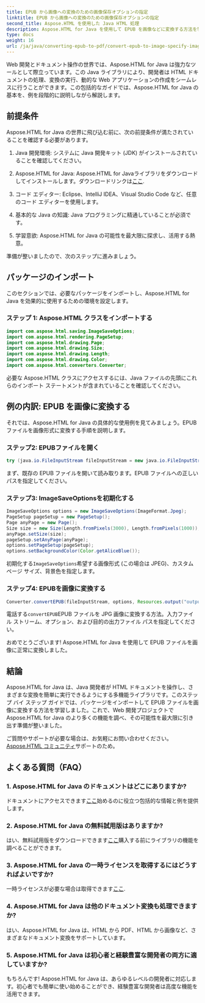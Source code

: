 ```yaml
---
title: EPUB から画像への変換のための画像保存オプションの指定
linktitle: EPUB から画像への変換のための画像保存オプションの指定
second_title: Aspose.HTML を使用した Java HTML 処理
description: Aspose.HTML for Java を使用して EPUB を画像などに変換する方法を学びます。ステップバイステップのガイドをご覧ください。#JavaDevelopment #WebDevelopment #DocumentConversion
type: docs
weight: 16
url: /ja/java/converting-epub-to-pdf/convert-epub-to-image-specify-image-save-options/
---
```


Web 開発とドキュメント操作の世界では、Aspose.HTML for Java は強力なツールとして際立っています。この Java ライブラリにより、開発者は HTML ドキュメントの処理、変換の実行、動的な Web アプリケーションの作成をシームレスに行うことができます。この包括的なガイドでは、Aspose.HTML for Java の基本を、例を段階的に説明しながら解説します。

## 前提条件

Aspose.HTML for Java の世界に飛び込む前に、次の前提条件が満たされていることを確認する必要があります。

1. Java 開発環境: システムに Java 開発キット (JDK) がインストールされていることを確認してください。

2. Aspose.HTML for Java: Aspose.HTML for Javaライブラリをダウンロードしてインストールします。ダウンロードリンクは[ここ](https://releases.aspose.com/html/java/).

3. コード エディター: Eclipse、IntelliJ IDEA、Visual Studio Code など、任意のコード エディターを使用します。

4. 基本的な Java の知識: Java プログラミングに精通していることが必須です。

5. 学習意欲: Aspose.HTML for Java の可能性を最大限に探求し、活用する熱意。

準備が整いましたので、次のステップに進みましょう。

## パッケージのインポート

このセクションでは、必要なパッケージをインポートし、Aspose.HTML for Java を効果的に使用するための環境を設定します。 

### ステップ 1: Aspose.HTML クラスをインポートする

```java
import com.aspose.html.saving.ImageSaveOptions;
import com.aspose.html.rendering.PageSetup;
import com.aspose.html.drawing.Page;
import com.aspose.html.drawing.Size;
import com.aspose.html.drawing.Length;
import com.aspose.html.drawing.Color;
import com.aspose.html.converters.Converter;
```

必要な Aspose.HTML クラスにアクセスするには、Java ファイルの先頭にこれらのインポート ステートメントが含まれていることを確認してください。

## 例の内訳: EPUB を画像に変換する

それでは、Aspose.HTML for Java の具体的な使用例を見てみましょう。EPUB ファイルを画像形式に変換する手順を説明します。

### ステップ2: EPUBファイルを開く

```java
try (java.io.FileInputStream fileInputStream = new java.io.FileInputStream(Resources.input("input.epub"))) {
```

まず、既存の EPUB ファイルを開いて読み取ります。EPUB ファイルへの正しいパスを指定してください。

### ステップ3: ImageSaveOptionsを初期化する

```java
ImageSaveOptions options = new ImageSaveOptions(ImageFormat.Jpeg);
PageSetup pageSetup = new PageSetup();
Page anyPage = new Page();
Size size = new Size(Length.fromPixels(3000), Length.fromPixels(1000));
anyPage.setSize(size);
pageSetup.setAnyPage(anyPage);
options.setPageSetup(pageSetup);
options.setBackgroundColor(Color.getAliceBlue());
```

初期化する`ImageSaveOptions`希望する画像形式 (この場合は JPEG)、カスタム ページ サイズ、背景色を指定します。

### ステップ4: EPUBを画像に変換する

```java
Converter.convertEPUB(fileInputStream, options, Resources.output("output.jpg"));
```

電話する`convertEPUB`EPUB ファイルを JPG 画像に変換する方法。入力ファイル ストリーム、オプション、および目的の出力ファイル パスを指定してください。

おめでとうございます! Aspose.HTML for Java を使用して EPUB ファイルを画像に正常に変換しました。

## 結論

Aspose.HTML for Java は、Java 開発者が HTML ドキュメントを操作し、さまざまな変換を簡単に実行できるようにする多機能ライブラリです。このステップ バイ ステップ ガイドでは、パッケージをインポートして EPUB ファイルを画像に変換する方法を学習しました。これで、Web 開発プロジェクトで Aspose.HTML for Java のより多くの機能を調べ、その可能性を最大限に引き出す準備が整いました。

ご質問やサポートが必要な場合は、お気軽にお問い合わせください。[Aspose.HTML コミュニティ](https://forum.aspose.com/)サポートのため。

## よくある質問（FAQ）

### 1. Aspose.HTML for Java のドキュメントはどこにありますか?

ドキュメントにアクセスできます[ここ](https://reference.aspose.com/html/java/)始めるのに役立つ包括的な情報と例を提供します。

### 2. Aspose.HTML for Java の無料試用版はありますか?

はい、無料試用版をダウンロードできます[ここ](https://releases.aspose.com/)購入する前にライブラリの機能を調べることができます。

### 3. Aspose.HTML for Java の一時ライセンスを取得するにはどうすればよいですか?

一時ライセンスが必要な場合は取得できます[ここ](https://purchase.aspose.com/temporary-license/).

### 4. Aspose.HTML for Java は他のドキュメント変換も処理できますか?

はい、Aspose.HTML for Java は、HTML から PDF、HTML から画像など、さまざまなドキュメント変換をサポートしています。

### 5. Aspose.HTML for Java は初心者と経験豊富な開発者の両方に適していますか?

もちろんです! Aspose.HTML for Java は、あらゆるレベルの開発者に対応します。初心者でも簡単に使い始めることができ、経験豊富な開発者は高度な機能を活用できます。